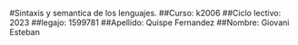 #Sintaxis y semantica  de los lenguajes.
##Curso: k2006
##Ciclo lectivo: 2023 
##legajo: 1599781
##Apellido: Quispe Fernandez
##Nombre: Giovani Esteban
